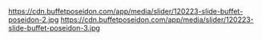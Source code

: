 https://cdn.buffetposeidon.com/app/media/slider/120223-slide-buffet-poseidon-2.jpg
https://cdn.buffetposeidon.com/app/media/slider/120223-slide-buffet-poseidon-3.jpg